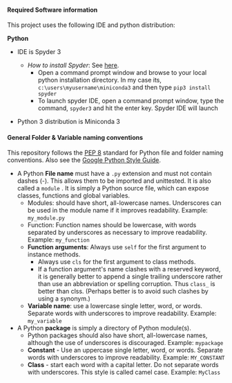 #### Required Software information

This project uses the following IDE and python distribution:

**Python**

- IDE is Spyder 3
	- *How to install Spyder*: See [here](https://docs.spyder-ide.org/installation.html). 
		- Open a command prompt window and browse to your local python installation directory. In my case its, `c:\users\myusername\miniconda3` and then type `pip3 install spyder`
		- To launch spyder IDE, open a command prompt window, type the command, `spyder3` and hit the enter key. Spyder IDE will launch
		
- Python 3 distribution is Miniconda 3

#### General Folder & Variable naming conventions

This repository follows the [PEP 8](https://www.python.org/dev/peps/pep-0008/) standard for Python file and folder naming conventions. Also see the [Google Python Style Guide](http://google.github.io/styleguide/pyguide.html#3164-guidelines-derived-from-guidos-recommendations).

- A Python **File name** must have a `.py` extension and must not contain dashes (-). This allows them to be imported and unittested. It is also called a `module` . It is simply a Python source file, which can expose classes, functions and global variables.
	- Modules: should have short, all-lowercase names. Underscores can be used in the module name if it improves readability. Example: `my_module.py`
	- Function: Function names should be lowercase, with words separated by underscores as necessary to improve readability. Example: `my_function`
	- **Function arguments**: Always use `self` for the first argument to instance methods.
		- Always use `cls` for the first argument to class methods.
		- If a function argument's name clashes with a reserved keyword, it is generally better to append a single trailing underscore rather than use an abbreviation or spelling corruption. Thus `class_` is better than clss. (Perhaps better is to avoid such clashes by using a synonym.)
	- **Variable name**: use a lowercase single letter, word, or words. Separate words with underscores to improve readability. Example: `my_variable`
- A Python **package** is simply a directory of Python module(s).
	- Python packages should also have short, all-lowercase names, although the use of underscores is discouraged. Example: `mypackage`
	- **Constant** - Use an uppercase single letter, word, or words. Separate words with underscores to improve readability. Example: `MY_CONSTANT`
	- **Class** - start each word with a capital letter. Do not separate words with underscores. This style is called camel case. Example: `MyClass`  

